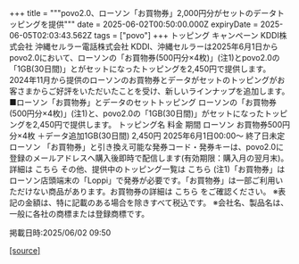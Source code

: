 +++
title = """povo2.0、ローソン「お買物券」2,000円分がセットのデータトッピングを提供"""
date = 2025-06-02T00:50:00.000Z
expiryDate = 2025-06-05T02:03:43.562Z
tags = ["povo"]
+++
トッピング キャンペーン KDDI株式会社 沖縄セルラー電話株式会社 KDDI、沖縄セルラーは2025年6月1日からpovo2.0において、ローソンの「お買物券(500円分×4枚)」(注1)とpovo2.0の「1GB(30日間)」とがセットになったトッピングを2,450円で提供します。 2024年11月から提供のローソンのお買物券とデータがセットのトッピングがお客さまからご好評をいただいたことを受け、新しいラインナップを追加します。 ■ローソン「お買物券」とデータのセットトッピング ローソンの「お買物券(500円分×4枚)」(注1)と、povo2.0の「1GB(30日間)」がセットになったトッピングを2,450円で提供します。 トッピング名 料金 期間 ローソン お買物券500円分×4枚 ＋データ追加1GB(30日間) 2,450円 2025年6月1日00:00〜 終了日未定 ローソン 「お買物券」と引き換え可能な発券コード・発券キーは、povo2.0に登録のメールアドレスへ購入後即時で配信します(有効期限：購入月の翌月末)。 詳細は こちら その他、提供中のトッピング一覧は こちら (注1)「お買物券」はローソン店頭端末の「Loppi」で発券が必要です。「お買物券」は一部ご利用いただけない商品があります。お買物券の詳細は こちら をご確認ください。 ※表記の金額は、特に記載のある場合を除きすべて税込です。 ※会社名、製品名は、一般に各社の商標または登録商標です。

掲載日時:2025/06/02 09:50

[[source]](https://povo.jp/news/newsrelease/20250601_01/)
